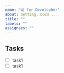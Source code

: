 ```yaml
---
name: "💻 for Developher"
about: Setting, Docs ...
title: ""
labels: ""
assignees: ""
---
```


## Tasks

-   [ ] task1
-   [ ] task1
